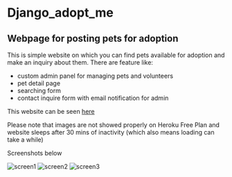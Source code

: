 # Django_adopt_me

## Webpage for posting pets for adoption

This is simple website on which you can find pets available for adoption and make an inquiry about them. There are feature like:

-   custom admin panel for managing pets and volunteers
-   pet detail page
-   searching form
-   contact inquire form with email notification for admin

This website can be seen [here](https://adopt--me.herokuapp.com)

Please note that images are not showed properly on Heroku Free Plan and website sleeps after 30 mins of inactivity (which also means loading can take a while)

Screenshots below

![screen1](https://scontent-frt3-2.xx.fbcdn.net/v/t1.15752-9/50019054_475001449697926_7271079929310085120_n.png?_nc_cat=111&_nc_ht=scontent-frt3-2.xx&oh=07123567494d6cec581aa49107e61255&oe=5CBEC55B)
![screen2](https://scontent-frt3-2.xx.fbcdn.net/v/t1.15752-9/50069583_387221025170372_7785236537398001664_n.png?_nc_cat=101&_nc_ht=scontent-frt3-2.xx&oh=731b448ab121c027a9bb8338e4d66fe1&oe=5CC16F9B)
![screen3](https://scontent-frt3-2.xx.fbcdn.net/v/t1.15752-9/49938725_340703340117989_6124502937507987456_n.png?_nc_cat=110&_nc_ht=scontent-frt3-2.xx&oh=38987e7cb255b329ae2a0283c8d6bc15&oe=5CBF548A)
